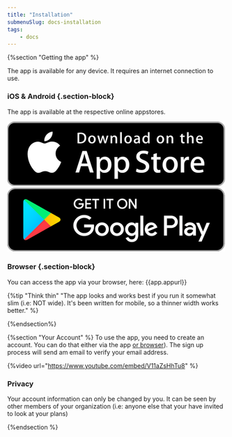 ```yaml
---
title: "Installation"
submenuSlug: docs-installation
tags: 
    - docs
---
```


{%section "Getting the app" %}

The app is available for any device. It requires an internet connection to use. 

### iOS & Android {.section-block} 

The app is available at the respective online appstores.

<div class="row">
<a class="col" href=""><img class="img-fluid" src="/assets/images/appstore.png"/></a>
<a class="col" href=""><img class="img-fluid" src="/assets/images/google_play.png"/></a>
</div>

### Browser {.section-block}

You can access the app via your browser, here: {{app.appurl}}

{%tip "Think thin" "The app looks and works best if you run it somewhat slim (i.e: NOT wide). It's been written for mobile, so a thinner width works better." %}

{%endsection%}

{%section "Your Account" %}
To use the app, you need to create an account.  You can do that either via the app [or browser]({{app.appur})). The sign up process will send am email to verify your email address.

{%video url="https://www.youtube.com/embed/V11aZsHhTu8" %}

</div>

### Privacy 
Your account information can only be changed by you. It can be seen by other members of your organization (i.e: anyone else that your have invited to look at your plans)

{%endsection %}
